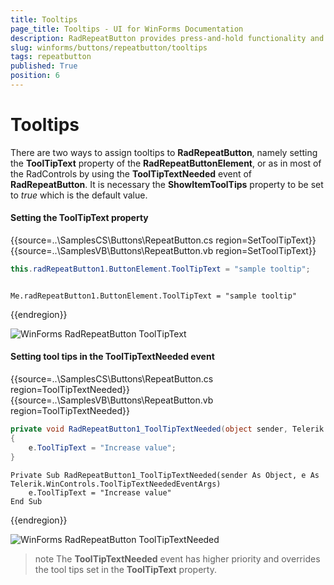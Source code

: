 ```yaml
---
title: Tooltips
page_title: Tooltips - UI for WinForms Documentation
description: RadRepeatButton provides press-and-hold functionality and it is an ideal UI element for allowing users to control an increasing or decreasing value, such as volume or brightness. 
slug: winforms/buttons/repeatbutton/tooltips
tags: repeatbutton
published: True
position: 6 
---
```


# Tooltips

There are two ways to assign tooltips to __RadRepeatButton__, namely setting the __ToolTipText__ property of the __RadRepeatButtonElement__, or as in most of the RadControls by using the __ToolTipTextNeeded__ event of __RadRepeatButton__. It is necessary the __ShowItemToolTips__ property to be set to *true* which is the default value.

#### Setting the ToolTipText property

{{source=..\SamplesCS\Buttons\RepeatButton.cs region=SetToolTipText}} 
{{source=..\SamplesVB\Buttons\RepeatButton.vb region=SetToolTipText}}

````C#
this.radRepeatButton1.ButtonElement.ToolTipText = "sample tooltip";

````
````VB.NET
 
Me.radRepeatButton1.ButtonElement.ToolTipText = "sample tooltip"

````

{{endregion}} 


![WinForms RadRepeatButton ToolTipText](images/buttons-repeatbutton-tooltips001.png)

#### Setting tool tips in the ToolTipTextNeeded event

{{source=..\SamplesCS\Buttons\RepeatButton.cs region=ToolTipTextNeeded}} 
{{source=..\SamplesVB\Buttons\RepeatButton.vb region=ToolTipTextNeeded}}

````C#
private void RadRepeatButton1_ToolTipTextNeeded(object sender, Telerik.WinControls.ToolTipTextNeededEventArgs e)
{
    e.ToolTipText = "Increase value";
}

````
````VB.NET
Private Sub RadRepeatButton1_ToolTipTextNeeded(sender As Object, e As Telerik.WinControls.ToolTipTextNeededEventArgs)
    e.ToolTipText = "Increase value"
End Sub

````

{{endregion}} 

![WinForms RadRepeatButton ToolTipTextNeeded](images/buttons-repeatbutton-tooltips002.png)

>note The __ToolTipTextNeeded__ event has higher priority and overrides the tool tips set in the __ToolTipText__ property.


 
